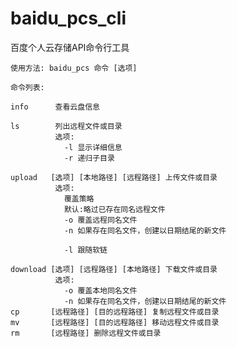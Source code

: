 baidu_pcs_cli
=============

百度个人云存储API命令行工具

    使用方法: baidu_pcs 命令 [选项]
    
    命令列表:
    
    info      查看云盘信息
    
    ls        列出远程文件或目录
              选项:
                -l 显示详细信息
                -r 递归子目录
    
    upload   [选项] [本地路径] [远程路径] 上传文件或目录
              选项:
                覆盖策略
                默认:略过已存在同名远程文件
                -o 覆盖远程同名文件
                -n 如果存在同名文件，创建以日期结尾的新文件
    
                -l 跟随软链
    
    download [选项] [远程路径] [本地路径] 下载文件或目录
              选项:
                -o 覆盖本地同名文件
                -n 如果存在同名文件，创建以日期结尾的新文件
    cp       [远程路径] [目的远程路径] 复制远程文件或目录
    mv       [远程路径] [目的远程路径] 移动远程文件或目录
    rm       [远程路径] 删除远程文件或目录
